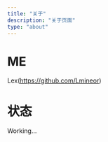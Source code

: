 ```yaml
---
title: "关于"
description: "关于页面"
type: "about"
---
```



# ME

Lex(https://github.com/Lmineor)

# 状态

Working...